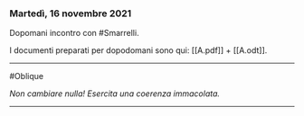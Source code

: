 ### Martedì, 16 novembre 2021
Dopomani incontro con #Smarrelli. 

I documenti preparati per dopodomani sono qui: [[A.pdf]] + [[A.odt]].

---

#Oblique

_Non cambiare nulla! Esercita una coerenza immacolata._

---